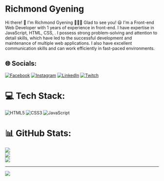 # Richmond Gyening 
Hi there! 👋
I'm Richmond Gyening 🙋🏼‍♂️ Glad to see you! 😃 I'm a Front-end Web Developer with 1 years of experience in front-end. I have expertise in JavaScript, HTML, CSS, . I possess strong problem-solving and attention to detail skills, which have led to the successful development and maintenance of multiple web applications. I also have excellent communication skills and can work efficiently in fast-paced environments.
## 🌐 Socials:
[![Facebook](https://img.shields.io/badge/Facebook-%231877F2.svg?logo=Facebook&logoColor=white)](https://facebook.com/https://web.facebook.com/) [![Instagram](https://img.shields.io/badge/Instagram-%23E4405F.svg?logo=Instagram&logoColor=white)](https://instagram.com/https://www.instagram.com/richmondgyening007/) [![LinkedIn](https://img.shields.io/badge/LinkedIn-%230077B5.svg?logo=linkedin&logoColor=white)](https://linkedin.com/in/https://www.linkedin.com/in/richmond-gyening-9b90a4260/?lipi=urn%3Ali%3Apage%3Ad_flagship3_feed%3BXX3k4XPDST%2BSHUMgjPZYXA%3D%3D) [![Twitch](https://img.shields.io/badge/Twitch-%239146FF.svg?logo=Twitch&logoColor=white)](https://twitch.tv/https://twitter.com/GyeningRichmond) 

# 💻 Tech Stack:
![HTML5](https://img.shields.io/badge/html5-%23E34F26.svg?style=for-the-badge&logo=html5&logoColor=white) ![CSS3](https://img.shields.io/badge/css3-%231572B6.svg?style=for-the-badge&logo=css3&logoColor=white) ![JavaScript](https://img.shields.io/badge/javascript-%23323330.svg?style=for-the-badge&logo=javascript&logoColor=%23F7DF1E)
# 📊 GitHub Stats:
![](https://github-readme-stats.vercel.app/api?username=RichyDev07&theme=dark&hide_border=false&include_all_commits=false&count_private=false)<br/>
![](https://github-readme-streak-stats.herokuapp.com/?user=RichyDev07&theme=dark&hide_border=false)<br/>
![](https://github-readme-stats.vercel.app/api/top-langs/?username=RichyDev07&theme=dark&hide_border=false&include_all_commits=false&count_private=false&layout=compact)

---
[![](https://visitcount.itsvg.in/api?id=RichyDev07&icon=0&color=0)](https://visitcount.itsvg.in)

<!-- Proudly created with GPRM ( https://gprm.itsvg.in ) -->
